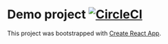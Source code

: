 # Demo project [![CircleCI](https://circleci.com/gh/sziniuk-blackbird/circleci-intro_.svg?style=svg)](https://circleci.com/gh/sziniuk-blackbird/circleci-intro_)

This project was bootstrapped with [Create React App](https://github.com/facebook/create-react-app).

